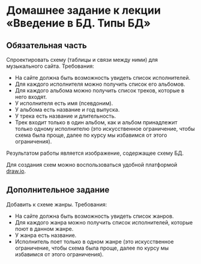 # Домашнее задание к лекции «Введение в БД. Типы БД»

## Обязательная часть

Спроектировать схему (таблицы и связи между ними) для музыкального сайта. Требования:

* На сайте должна быть возможность увидеть список исполнителей.
* Для каждого исполнителя можно получить список его альбомов.
* Для каждого альбома можно получить список треков, которые в него входят.
* У исполнителя есть имя (псевдоним).
* У альбома есть название и год выпуска.
* У трека есть название и длительность.
* Трек входит только в один альбом, как и альбом принадлежит только одному исполнителю (это искусственное ограничение, чтобы схема была проще, далее по курсу мы избавимся от этого ограничения).

Результатом работы является изображение, содержащее схему БД.

Для создания схем можно воспользоваться удобной платформой [draw.io](https://draw.io).

## Дополнительное задание

Добавить к схеме жанры. Требования:

* На сайте должна быть возможность увидеть список жанров.
* Для каждого жанра можно получить список исполнителей, которые поют в данном жанре.
* У жанра есть название.
* Исполнитель поет только в одном жанре (это искусственное ограничение, чтобы схема была проще, далее по курсу мы избавимся от этого ограничения).
